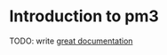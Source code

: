 # Introduction to pm3

TODO: write [great documentation](http://jacobian.org/writing/what-to-write/)
